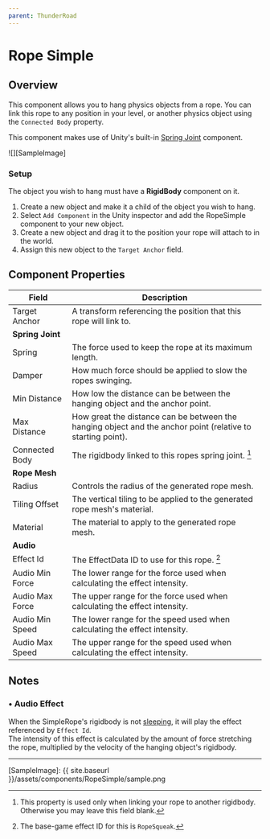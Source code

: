 ```yaml
---
parent: ThunderRoad
---
```

# Rope Simple

## Overview
This component allows you to hang physics objects from a rope. You can link this rope to any position in your level, or another physics object using the `Connected Body` property.   

This component makes use of Unity's built-in [Spring Joint][SpringJoint] component.

![][SampleImage]

### Setup
The object you wish to hang must have a **RigidBody** component on it.
1. Create a new object and make it a child of the object you wish to hang.
2. Select `Add Component` in the Unity inspector and add the RopeSimple component to your new object.
3. Create a new object and drag it to the position your rope will attach to in the world.
4. Assign this new object to the `Target Anchor` field.


## Component Properties

| Field                       | Description
| ---                         | ---
| Target Anchor               | A transform referencing the position that this rope will link to.
| **Spring Joint**
| Spring                      | The force used to keep the rope at its maximum length.
| Damper                      | How much force should be applied to slow the ropes swinging.
| Min Distance                | How low the distance can be between the hanging object and the anchor point.
| Max Distance                | How great the distance can be between the hanging object and the anchor point (relative to starting point).
| Connected Body              | The rigidbody linked to this ropes spring joint. [^1]
| **Rope Mesh**
| Radius                      | Controls the radius of the generated rope mesh.
| Tiling Offset               | The vertical tiling to be applied to the generated rope mesh's material.
| Material                    | The material to apply to the generated rope mesh.
| **Audio**
| Effect Id                   | The EffectData ID to use for this rope. [^2]
| Audio Min Force             | The lower range for the force used when calculating the effect intensity.
| Audio Max Force             | The upper range for the force used when calculating the effect intensity.
| Audio Min Speed             | The lower range for the speed used when calculating the effect intensity.
| Audio Max Speed             | The upper range for the speed used when calculating the effect intensity.


## Notes

### • Audio Effect
When the SimpleRope's rigidbody is not [sleeping][RBSleeping], it will play the effect referenced by `Effect Id`.  
The intensity of this effect is calculated by the amount of force stretching the rope, multiplied by the velocity of the hanging object's rigidbody. 

----

[^1]: This property is used only when linking your rope to another rigidbody. Otherwise you may leave this field blank. 
[^2]: The base-game effect ID for this is `RopeSqueak`.



[SpringJoint]: https://docs.unity3d.com/ScriptReference/SpringJoint.html
[RBSleeping]: https://docs.unity3d.com/Manual/RigidbodiesOverview.html
[SampleImage]: {{ site.baseurl }}/assets/components/RopeSimple/sample.png